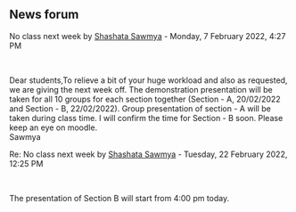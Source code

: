 <h2>News forum</h2><a href="https://moodle.cse.buet.ac.bd/user/view.php?id=2845&course=653"></a>
No class next week
by <a href="https://moodle.cse.buet.ac.bd/user/view.php?id=2845&course=653">Shashata Sawmya</a> - Monday, 7 February 2022, 4:27 PM


 

Dear students,To relieve a bit of your huge workload and also as requested, we are giving the next week off. The demonstration presentation will be taken for all 10 groups for each section together (Section - A, 20/02/2022 and Section - B, 22/02/2022). Group presentation of section - A will be taken during class time. I will confirm the time for Section - B soon. Please keep an eye on moodle. <br />Sawmya





<a href="https://moodle.cse.buet.ac.bd/user/view.php?id=2845&course=653"></a>
Re: No class next week
by <a href="https://moodle.cse.buet.ac.bd/user/view.php?id=2845&course=653">Shashata Sawmya</a> - Tuesday, 22 February 2022, 12:25 PM


 

The presentation of Section B will start from 4:00 pm today.








